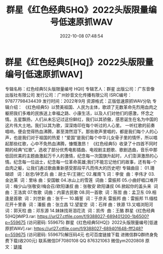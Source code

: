 ﻿---
title: 群星《红色经典5HQ》2022头版限量编号低速原抓WAV
date: 2022-10-08 07:48:54
categories: 新碟专辑、稀有等精品
tags: 华语中文
---
# 群星《红色经典5[HQ]》2022头版限量编号[低速原抓WAV]

专辑名称：红色经典5[头版限量编号 HQII]
专辑艺人：群星
出版公司：广东音像出版社有限公司
发行公司：广州妙音文化传播有限公司
ISRC编号：97877798434439
发行时间：2022年9月
资源格式：正版低速原抓WAV分轨
专辑介绍：
《红色经典5》以赞美祖国、人民为主体，歌颂了无数革命先烈用血肉之躯把我们多难的民族送上幸福之路、小康生活，以及人们对他们的感激，怀念之情。五星飘扬，人们从未忘记过这份鲜红，我们以其骄傲，感恩诞生在名为中国的这片伟大土地。我们以其为歌，深深烙印在每个听过的人心里。
一听红歌的前奏唱响，便会觉得热血沸腾，甚至潸然泪下。那些歌声里唱的，都是我们每个人的心声，也是我们对于祖国的热爱！“爱国”是我们每个中华儿女骨子里的情怀，所以唱起那些红歌，心中不免热血沸腾，慷慨激昂！
《红色经典5》收录了十四首不同时期的经典“红歌”。选收了部分优秀电影插曲、电视剧主题歌、歌剧选曲，音乐中那低回优美的主题曲激起万千人的激情，纪念每一次国旗升起时，人们澎湃激昂的心情。纪念每一位战士，纪念每一位革命英雄;我们不能忘记他们的故事，还有每-个血肉之躯，让我们通过歌曲重新感受那段平凡而伟大的历史吧!
专辑曲目：
01.珊瑚颂   词：赵忠/钟艺兵
曲：胡士平/王锡仁
02.雁南飞 词：李俊  曲：李伟才
03.金达莱  词：里咏 曲：安国敏
04.冰山上的雪莲  词曲：雷振邦
05.小曲好唱口难开 词：梅少山/张敬安/梅会召/欧阳谦叔
曲：张敬安 欧阳谦叔
06.掀起你的盖头来  词曲：王洛宾
07.牧歌  词曲：内蒙古民歌
08.同一首歌  词：陈哲 曲：孟卫东
09.相逢是首歌  词：刘世新 曲：张千一
10.婚誓  词：于彦夫 雷振邦 曲：雷振邦
11.缅桂花开十里香  词：潘振 曲：张立昌
12.望星空  词：石祥 曲：铁源
13.又唱浏阳河  词：郭天柱 曲：邓东源
14.妹妹找哥泪花流  词：凯传  曲：王酪
群星《红色经典5[HQ]》MP3.rar: https://url27.ctfile.com/f/9388027-689401200-1b6500?p=559675
(访问密码: 559675)
群星《红色经典5[HQ]》2022头版限量编号[低速原抓WAV].rar: https://url27.ctfile.com/f/9388027-689401648-fff248?p=559675
(访问密码: 559675)解压码4元
也可百度链接下载
进微信群Q群终身免费下载(收200元)
联系微信DF7080108 QQ 876321063
微信ym2020808
原文：[链接](https://blog.sina.com.cn/s/blog_1647c7e7601030ztj.html)